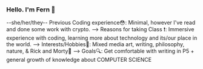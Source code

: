 ### Hello. I'm Fern 👋
--she/her/they--
Previous Coding experience:flushed:: Minimal, however I've read and done some work with crypto. 
-->
Reasons for taking Class :exclamation:: Immersive experience with coding, learning more about technology and its/our place in the world. 
-->
Interests/Hobbies:clap:: Mixed media art, writing, philosophy, nature, & Rick and Morty:nail_care:
-->
Goals:mag:: Get comfortable with writing in P5 + general growth of knowledge about COMPUTER SCIENCE
